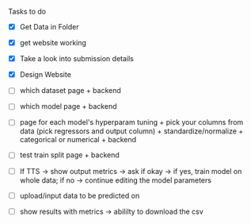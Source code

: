 Tasks to do
- [X] Get Data in Folder
- [X] get website working
- [X] Take a look into submission details
- [X] Design Website
- [ ] which dataset page + backend
- [ ] which model page + backend
- [ ] page for each model's hyperparam tuning + pick your columns from data (pick regressors and output column) + standardize/normalize + categorical or numerical + backend
- [ ] test train split page + backend
- [ ] If TTS -> show output metrics -> ask if okay -> if yes, train model on whole data; if no -> continue editing the model parameters
- [ ] upload/input data to be predicted on
- [ ] show results with metrics -> abililty to download the csv



